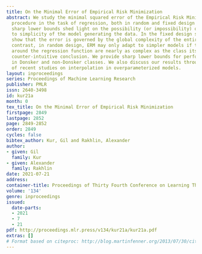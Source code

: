 ```yaml
---
title: On the Minimal Error of Empirical Risk Minimization
abstract: We study the minimal squared error of the Empirical Risk Minimization (ERM)
  procedure in the task of regression, both in random and fixed design settings. Our
  sharp lower bounds shed light on the possibility (or impossibility) of adapting
  to simplicity of the model generating the data. In the fixed design setting, we
  show that the error is governed by the global complexity of the entire class. In
  contrast, in random design, ERM may only adapt to simpler models if the local neighborhoods
  around the regression function are nearly as complex as the class itself, a somewhat
  counter-intuitive conclusion. We provide sharp lower bounds for performance of ERM
  in Donsker and non-Donsker classes. We also discuss our results through the lens
  of recent studies on interpolation in overparameterized models.
layout: inproceedings
series: Proceedings of Machine Learning Research
publisher: PMLR
issn: 2640-3498
id: kur21a
month: 0
tex_title: On the Minimal Error of Empirical Risk Minimization
firstpage: 2849
lastpage: 2852
page: 2849-2852
order: 2849
cycles: false
bibtex_author: Kur, Gil and Rakhlin, Alexander
author:
- given: Gil
  family: Kur
- given: Alexander
  family: Rakhlin
date: 2021-07-21
address:
container-title: Proceedings of Thirty Fourth Conference on Learning Theory
volume: '134'
genre: inproceedings
issued:
  date-parts:
  - 2021
  - 7
  - 21
pdf: http://proceedings.mlr.press/v134/kur21a/kur21a.pdf
extras: []
# Format based on citeproc: http://blog.martinfenner.org/2013/07/30/citeproc-yaml-for-bibliographies/
---
```

